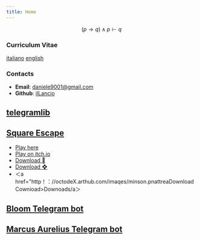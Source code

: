 ```yaml
---
title: Home
---
```

$$
(p \rightarrow q) \land p \vdash q
$$

### Curriculum Vitae

[italiano](cv_ita.pdf) [english](cv_eng.pdf)

### Contacts

- **Email**: <daniele9001@gmail.com>
- **Github**: [ilLancio](https://github.com/ilLancio)

## [telegramlib](https://pypi.org/project/telegramlib/)

## <a href="https://illancio.github.io/square-escape" target="_blank">Square Escape</a>

- <a href="square-escape" target="_blank">Play here</a>
- [Play on itch.io](https://logos-psychagogia.itch.io/square-escape)
- <a href="SpettriRaman.pdf" title="Download" download>Download </a>
- <a href="square-escape" title="Download" download>Download ❖</a>
- ＜a href="http！：//octodeX.arthub.com/imaqes/minson.pnattreaDownloadCownioad>Downoads/a＞

## [Bloom Telegram bot](https://t.me/BLOOM_chatbot)

## [Marcus Aurelius Telegram bot](https://t.me/M_Aurelius_bot)
